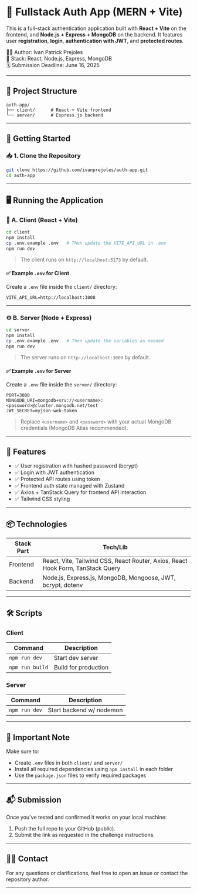 # 🔐 Fullstack Auth App (MERN + Vite)

This is a full-stack authentication application built with **React + Vite** on the frontend, and **Node.js + Express + MongoDB** on the backend. It features user **registration**, **login**, **authentication with JWT**, and **protected routes**.

🧑‍💻 Author: Ivan Patrick Prejoles  
📁 Stack: React, Node.js, Express, MongoDB  
🗓️ Submission Deadline: June 16, 2025

---

## 📂 Project Structure

```
auth-app/
├── client/      # React + Vite frontend
└── server/      # Express.js backend
```

---

## 🚀 Getting Started

### 📥 1. Clone the Repository

```bash
git clone https://github.com/ivanprejoles/auth-app.git
cd auth-app
```

---

## 🖥️ Running the Application

### 🧩 A. Client (React + Vite)

```bash
cd client
npm install
cp .env.example .env   # Then update the VITE_API_URL in .env
npm run dev
```

> The client runs on `http://localhost:5173` by default.

#### ✅ Example `.env` for Client

Create a `.env` file inside the `client/` directory:

```env
VITE_API_URL=http://localhost:3000
```

---

### ⚙️ B. Server (Node + Express)

```bash
cd server
npm install
cp .env.example .env   # Then update the variables as needed
npm run dev
```

> The server runs on `http://localhost:3000` by default.

#### ✅ Example `.env` for Server

Create a `.env` file inside the `server/` directory:

```env
PORT=3000
MONGODB_URI=mongodb+srv://<username>:<password>@cluster.mongodb.net/test
JWT_SECRET=myjson-web-token
```

> Replace `<username>` and `<password>` with your actual MongoDB credentials (MongoDB Atlas recommended).

---

## 🧪 Features

- ✅ User registration with hashed password (bcrypt)
- ✅ Login with JWT authentication
- ✅ Protected API routes using token
- ✅ Frontend auth state managed with Zustand
- ✅ Axios + TanStack Query for frontend API interaction
- ✅ Tailwind CSS styling

---

## 📦 Technologies

| Stack Part | Tech/Lib |
|------------|----------|
| Frontend   | React, Vite, Tailwind CSS, React Router, Axios, React Hook Form, TanStack Query |
| Backend    | Node.js, Express.js, MongoDB, Mongoose, JWT, bcrypt, dotenv |

---

## 🛠️ Scripts

### Client

| Command         | Description            |
|-----------------|------------------------|
| `npm run dev`   | Start dev server       |
| `npm run build` | Build for production   |

### Server

| Command         | Description            |
|-----------------|------------------------|
| `npm run dev`   | Start backend w/ nodemon |

---

## 📄 Important Note

Make sure to:
- Create `.env` files in both `client/` and `server/`
- Install all required dependencies using `npm install` in each folder
- Use the `package.json` files to verify required packages

---

## 📬 Submission

Once you've tested and confirmed it works on your local machine:

1. Push the full repo to your GitHub (public).
2. Submit the link as requested in the challenge instructions.

---

## 🙋‍♂️ Contact

For any questions or clarifications, feel free to open an issue or contact the repository author.

---
